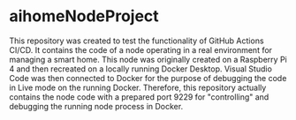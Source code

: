# aihomeNodeProject
This repository was created to test the functionality of GitHub Actions CI/CD. It contains the code of a node operating in a real environment for managing a smart home. This node was originally created on a Raspberry Pi 4 and then recreated on a locally running Docker Desktop. Visual Studio Code was then connected to Docker for the purpose of debugging the code in Live mode on the running Docker. Therefore, this repository actually contains the node code with a prepared port 9229 for "controlling" and debugging the running node process in Docker.

